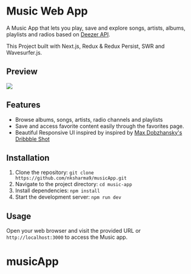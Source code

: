 # Music Web App

A Music App that lets you play, save and explore songs, artists, albums, playlists and radios based on [Deezer API](https://developers.deezer.com).

This Project built with Next.js, Redux & Redux Persist, SWR and Wavesurfer.js.

## Preview

![](https://i.imgur.com/bDbPNwe.png)

## Features

- Browse albums, songs, artists, radio channels and playlists
- Save and access favorite content easily through the favorites page.
- Beautiful Responsive UI inspired by  inspired by [Max Dobzhansky's](https://dribbble.com/max_dobzhansky) [Dribbble Shot](https://dribbble.com/shots/6619033-Music-player)

## Installation

1. Clone the repository: `git clone https://github.com/nksharma9/musicApp.git`
2. Navigate to the project directory: `cd music-app`
3. Install dependencies: `npm install`
4. Start the development server: `npm run dev`

## Usage

Open your web browser and visit the provided URL or `http://localhost:3000` to access the Music app.
# musicApp
